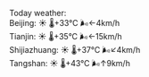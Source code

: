 Today weather:  
Beijing: ☀️   🌡️+33°C 🌬️←4km/h  
Tianjin: ☀️   🌡️+35°C 🌬️←15km/h  
Shijiazhuang: ☀️   🌡️+37°C 🌬️↙4km/h  
Tangshan: ☀️   🌡️+43°C 🌬️↑9km/h  
